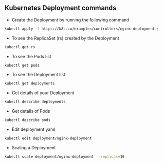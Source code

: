 ## Kubernetes Deployment commands

- Create the Deployment by running the following command

```sh
kubectl apply -f https://k8s.io/examples/controllers/nginx-deployment.yaml
```

- To see the ReplicaSet (rs) created by the Deployment

```sh
kubectl get rs
```

- To see the Pods list

```sh
kubectl get pods
```

- To see the Deployment list

```sh
kubectl get deployments
```

- Get details of your Deployment

```sh
kubectl describe deployments
```

- Get details of Pods

```sh
kubectl describe pods
```

- Edit deployment yaml

```sh
kubectl edit deployment/nginx-deployment
```

- Scaling a Deployment

```sh
kubectl scale deployment/nginx-deployment --replicas=10
```